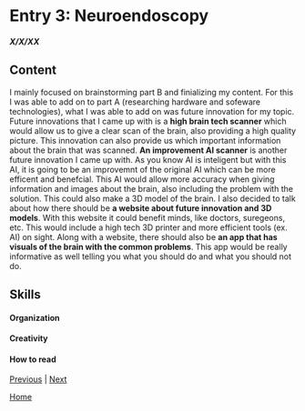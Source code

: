 # Entry 3: Neuroendoscopy
##### X/X/XX

## Content 
I mainly focused on brainstorming part B and finializing my content. For this I was able to add on to part A (researching hardware and sofeware technologies), what I was able to add on was future innovation for my topic. 
Future innovations that I came up with is a **high brain tech scanner** which would allow us to give a clear scan of the brain, also providing a high quality picture. This innovation can also provide us which important information about the brain that was scanned. **An improvement AI scanner** is another future innovation I came up with. As you know AI is inteligent but with this AI, it is going to be an improvemnt of the original AI which can be more efficent and benefcial. This AI would allow more accuracy when giving information and images about the brain, also including the problem with the solution. This could also make a 3D model of the brain. I also decided to talk about how there should be **a website about future innovation and 3D models**. With this website it could benefit minds, like doctors, suregeons, etc. This would include a high tech 3D printer 
and more efficient tools (ex. AI) on sight. Along with a website, there should also be **an app that has visuals of the brain with the common problems**. This app would be really informative as well telling you what you should do and what you should not do.



## Skills 

#### Organization

#### Creativity

#### How to read


[Previous](entry02.md) | [Next](entry04.md)

[Home](../README.md)
